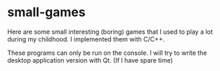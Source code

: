 # small-games
Here are some small interesting (boring) games that I used to play a lot during my childhood. I implemented them with C/C++.

These programs can only be run on the console. I will try to write the desktop application version with Qt. (If I have spare time)
